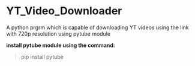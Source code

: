 # YT_Video_Downloader
A python prgrm which is capable of downloading YT videos using the link with 720p resolution using pytube module

**install pytube module using the command:** 
> pip install pytube
